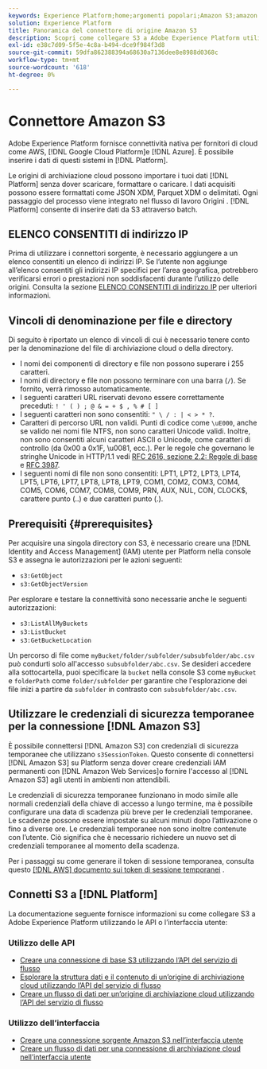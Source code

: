 ```yaml
---
keywords: Experience Platform;home;argomenti popolari;Amazon S3;amazon s3;S3;s3
solution: Experience Platform
title: Panoramica del connettore di origine Amazon S3
description: Scopri come collegare S3 a Adobe Experience Platform utilizzando le API o l’interfaccia utente.
exl-id: e38c7d09-5f5e-4c8a-b494-dce9f984f3d8
source-git-commit: 59dfa862388394a68630a7136dee8e8988d0368c
workflow-type: tm+mt
source-wordcount: '618'
ht-degree: 0%

---
```


# Connettore Amazon S3

Adobe Experience Platform fornisce connettività nativa per fornitori di cloud come AWS, [!DNL Google Cloud Platform]e [!DNL Azure]. È possibile inserire i dati di questi sistemi in [!DNL Platform].

Le origini di archiviazione cloud possono importare i tuoi dati [!DNL Platform] senza dover scaricare, formattare o caricare. I dati acquisiti possono essere formattati come JSON XDM, Parquet XDM o delimitati. Ogni passaggio del processo viene integrato nel flusso di lavoro Origini . [!DNL Platform] consente di inserire dati da S3 attraverso batch.

## ELENCO CONSENTITI di indirizzo IP

Prima di utilizzare i connettori sorgente, è necessario aggiungere a un elenco consentiti un elenco di indirizzi IP. Se l’utente non aggiunge all’elenco consentiti gli indirizzi IP specifici per l’area geografica, potrebbero verificarsi errori o prestazioni non soddisfacenti durante l’utilizzo delle origini. Consulta la sezione [ELENCO CONSENTITI di indirizzo IP](../../ip-address-allow-list.md) per ulteriori informazioni.

## Vincoli di denominazione per file e directory

Di seguito è riportato un elenco di vincoli di cui è necessario tenere conto per la denominazione del file di archiviazione cloud o della directory.

- I nomi dei componenti di directory e file non possono superare i 255 caratteri.
- I nomi di directory e file non possono terminare con una barra (`/`). Se fornito, verrà rimosso automaticamente.
- I seguenti caratteri URL riservati devono essere correttamente preceduti: `! ' ( ) ; @ & = + $ , % # [ ]`
- I seguenti caratteri non sono consentiti: `" \ / : | < > * ?`.
- Caratteri di percorso URL non validi. Punti di codice come `\uE000`, anche se valido nei nomi file NTFS, non sono caratteri Unicode validi. Inoltre, non sono consentiti alcuni caratteri ASCII o Unicode, come caratteri di controllo (da 0x00 a 0x1F, \u0081, ecc.). Per le regole che governano le stringhe Unicode in HTTP/1.1 vedi [RFC 2616, sezione 2.2: Regole di base](https://www.ietf.org/rfc/rfc2616.txt) e [RFC 3987](https://www.ietf.org/rfc/rfc3987.txt).
- I seguenti nomi di file non sono consentiti: LPT1, LPT2, LPT3, LPT4, LPT5, LPT6, LPT7, LPT8, LPT8, LPT9, COM1, COM2, COM3, COM4, COM5, COM6, COM7, COM8, COM9, PRN, AUX, NUL, CON, CLOCK$, carattere punto (..) e due caratteri punto (.).

## Prerequisiti {#prerequisites}

Per acquisire una singola directory con S3, è necessario creare una [!DNL Identity and Access Management] (IAM) utente per Platform nella console S3 e assegna le autorizzazioni per le azioni seguenti:

- `s3:GetObject`
- `s3:GetObjectVersion`

Per esplorare e testare la connettività sono necessarie anche le seguenti autorizzazioni:

- `s3:ListAllMyBuckets`
- `s3:ListBucket`
- `s3:GetBucketLocation`

Un percorso di file come `myBucket/folder/subfolder/subsubfolder/abc.csv` può condurti solo all&#39;accesso `subsubfolder/abc.csv`. Se desideri accedere alla sottocartella, puoi specificare la `bucket` nella console S3 come `myBucket` e `folderPath` come `folder/subfolder` per garantire che l&#39;esplorazione dei file inizi a partire da `subfolder` in contrasto con `subsubfolder/abc.csv`.

## Utilizzare le credenziali di sicurezza temporanee per la connessione [!DNL Amazon S3]

È possibile connettersi [!DNL Amazon S3] con credenziali di sicurezza temporanee che utilizzano `s3SessionToken`. Questo consente di connettersi [!DNL Amazon S3] su Platform senza dover creare credenziali IAM permanenti con [!DNL Amazon Web Services]o fornire l&#39;accesso al [!DNL Amazon S3] agli utenti in ambienti non attendibili.

Le credenziali di sicurezza temporanee funzionano in modo simile alle normali credenziali della chiave di accesso a lungo termine, ma è possibile configurare una data di scadenza più breve per le credenziali temporanee. Le scadenze possono essere impostate su alcuni minuti dopo l’attivazione o fino a diverse ore. Le credenziali temporanee non sono inoltre contenute con l’utente. Ciò significa che è necessario richiedere un nuovo set di credenziali temporanee al momento della scadenza.

Per i passaggi su come generare il token di sessione temporanea, consulta questo [[!DNL AWS] documento sui token di sessione temporanei](https://docs.aws.amazon.com/IAM/latest/UserGuide/id_credentials_temp_request.html#api_getsessiontoken)
.

## Connetti S3 a [!DNL Platform]

La documentazione seguente fornisce informazioni su come collegare S3 a Adobe Experience Platform utilizzando le API o l’interfaccia utente:

### Utilizzo delle API

- [Creare una connessione di base S3 utilizzando l’API del servizio di flusso](../../tutorials/api/create/cloud-storage/s3.md)
- [Esplorare la struttura dati e il contenuto di un’origine di archiviazione cloud utilizzando l’API del servizio di flusso](../../tutorials/api/explore/cloud-storage.md)
- [Creare un flusso di dati per un’origine di archiviazione cloud utilizzando l’API del servizio di flusso](../../tutorials/api/collect/cloud-storage.md)

### Utilizzo dell’interfaccia

- [Creare una connessione sorgente Amazon S3 nell’interfaccia utente](../../tutorials/ui/create/cloud-storage/s3.md)
- [Creare un flusso di dati per una connessione di archiviazione cloud nell’interfaccia utente](../../tutorials/ui/dataflow/batch/cloud-storage.md)
